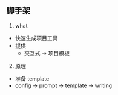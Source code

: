 ## 脚手架
1. what
* 快速生成项目工具
* 提供
  * 交互式 -> 项目模板
2. 原理
* 准备 template
* config -> prompt -> template -> writing
